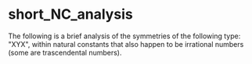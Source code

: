 # short_NC_analysis
The following is a brief analysis of the symmetries of the following type: "XYX", within natural constants that also happen to be irrational numbers (some are trascendental numbers).
